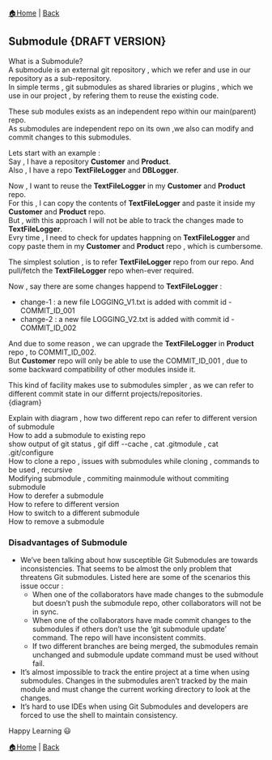 [:house:Home](https://github.com/debbiswal/Articles) | [Back](https://github.com/debbiswal/Articles/blob/master/README.md#git)

## Submodule {DRAFT VERSION}  

What is a Submodule?  
A submodule is an external git repository , which we refer and use in our repository as a sub-repository.  
In simple terms , git submodules as shared libraries or plugins , which we use in our project , by refering them  to reuse the existing code.  

These sub modules exists as an independent repo within our main(parent) repo.  
As submodules are independent repo on its own ,we also can modify and commit changes to this submodules.  

Lets start with an example :  
Say , I have a repository **Customer** and **Product**.  
Also , I have a repo **TextFileLogger** and **DBLogger**.  

Now , I want to reuse the **TextFileLogger** in my **Customer** and  **Product** repo.  
For this , I can copy the contents of **TextFileLogger** and paste it inside my **Customer** and  **Product** repo.  
But , with this approach I will not be able to track the changes made to **TextFileLogger**.  
Evry time , I need to check for updates happning on **TextFileLogger** and copy paste them in my **Customer** and  **Product** repo , which is cumbersome.  

The simplest solution , is to refer **TextFileLogger** repo from our repo. And pull/fetch the **TextFileLogger** repo when-ever required.

Now , say there are some changes happend to **TextFileLogger** :  
* change-1 : a new file LOGGING_V1.txt is added with commit id - COMMIT_ID_001
* change-2 : a new file LOGGING_V2.txt is added with commit id - COMMIT_ID_002

And due to some reason , we can upgrade the **TextFileLogger** in **Product** repo , to COMMIT_ID_002.  
But **Customer** repo will only be able to use the COMMIT_ID_001 , due to some backward compatibility of other modules inside it.  

This kind of facility makes use to submodules simpler , as we can refer to different commit state in our differnt projects/repositories.  
{diagram}

Explain with diagram  , how two different repo can refer to different version of submodule  
How to add a submodule to existing repo   
  show output of git status , gif diff --cache , cat .gitmodule , cat .git/configure  
How to clone a repo , issues with submodules while cloning , commands to be used , recursive  
Modifying submodule , commiting mainmodule without commiting submodule  
How to derefer a submodule  
How to refere to different version  
How to switch to a different submodule  
How to remove a submodule  


### Disadvantages of Submodule  
* We’ve been talking about how susceptible Git Submodules are towards inconsistencies. That seems to be almost the only problem that threatens Git submodules. Listed here are some of the scenarios this issue occur :
  * When one of the collaborators have made changes to the submodule but doesn’t push the submodule repo, other collaborators will not be in sync.
  * When one of the collaborators have made commit changes to the submodules if others don’t use the ‘git submodule update’ command. The repo will have inconsistent commits.
  * If two different branches are being merged, the submodules remain unchanged and submodule update command must be used without fail.
* It’s almost impossible to track the entire project at a time when using submodules. Changes in the submodules aren’t tracked by the main module and must change the current working directory to look at the changes.  
* It’s hard to use IDEs when using Git Submodules and developers are forced to use the shell to maintain consistency.  



Happy Learning :smiley:  

[:house:Home](https://github.com/debbiswal/Articles) | [Back](https://github.com/debbiswal/Articles/blob/master/README.md#git)
